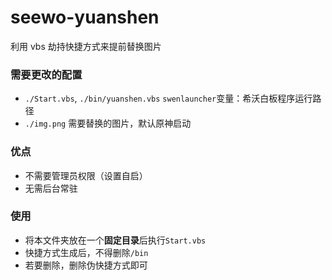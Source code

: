# seewo-yuanshen

利用 vbs 劫持快捷方式来提前替换图片

### 需要更改的配置
- `./Start.vbs`, `./bin/yuanshen.vbs` `swenlauncher`变量：希沃白板程序运行路径
- `./img.png` 需要替换的图片，默认原神启动

### 优点
- 不需要管理员权限（设置自启）
- 无需后台常驻

### 使用
- 将本文件夹放在一个**固定目录**后执行`Start.vbs`
- 快捷方式生成后，不得删除`/bin`
- 若要删除，删除伪快捷方式即可